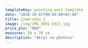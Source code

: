 ```yaml
---
templateKey: painting-post.template
date: "2018-10-07T00:00:00+02:00"
title: Zimorzeka I
image: /img/IMG_3692-Edit.jpg
price_pln: "800"
measures: 50 x 70 cm
description: "Akryl na płótnie"
---
```

